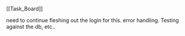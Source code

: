[[Task_Board]]

need to continue fleshing out the login for this. error handling. Testing against the db, etc..